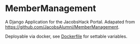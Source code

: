 # MemberManagement

A Django Application for the JacobsHack Portal. 
Adapated from https://github.com/JacobsAlumni/MemberManagement.

Deployable via docker, see [Dockerfile](Dockerfile) for settable variables. 